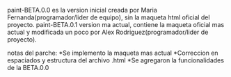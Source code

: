 paint-BETA.0.0 es la version inicial creada por Maria Fernanda(programador/lider de equipo), sin la maqueta html oficial del proyecto.
paint-BETA.0.1 version ma actual, contiene la maqueta oficial mas actual y modificada un poco por Alex Rodriguez(programador/lider de proyecto).

notas del parche:
*Se implemento la maqueta mas actual
*Correccion en espaciados y estructura del archivo .html
*Se agregaron la funcionalidades de la BETA.0.0
